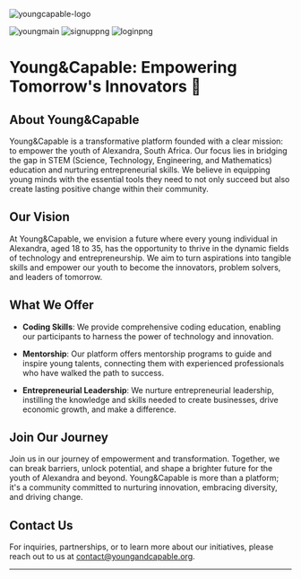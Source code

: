 ![youngcapable-logo](https://github.com/KagontleBooysen/Mobile_App-Development/assets/106469425/946fdfb0-5137-40a6-9340-94fa80504d36)


![youngmain](https://github.com/KagontleBooysen/Mobile_App-Development/assets/106469425/08d748b2-3913-48c4-b9bf-4a0c314ff179)   ![signuppng](https://github.com/KagontleBooysen/Mobile_App-Development/assets/106469425/1f5e5865-f000-4c23-aca0-9904ce3df137)  ![loginpng](https://github.com/KagontleBooysen/Mobile_App-Development/assets/106469425/8ada1edd-7fd8-4c77-a0b9-8f0be4262090)






 


# Young&Capable: Empowering Tomorrow's Innovators 🌱

## About Young&Capable

Young&Capable is a transformative platform founded with a clear mission: to empower the youth of Alexandra, South Africa. Our focus lies in bridging the gap in STEM (Science, Technology, Engineering, and Mathematics) education and nurturing entrepreneurial skills. We believe in equipping young minds with the essential tools they need to not only succeed but also create lasting positive change within their community.

## Our Vision

At Young&Capable, we envision a future where every young individual in Alexandra, aged 18 to 35, has the opportunity to thrive in the dynamic fields of technology and entrepreneurship. We aim to turn aspirations into tangible skills and empower our youth to become the innovators, problem solvers, and leaders of tomorrow.

## What We Offer

- **Coding Skills**: We provide comprehensive coding education, enabling our participants to harness the power of technology and innovation.

- **Mentorship**: Our platform offers mentorship programs to guide and inspire young talents, connecting them with experienced professionals who have walked the path to success.

- **Entrepreneurial Leadership**: We nurture entrepreneurial leadership, instilling the knowledge and skills needed to create businesses, drive economic growth, and make a difference.

## Join Our Journey

Join us in our journey of empowerment and transformation. Together, we can break barriers, unlock potential, and shape a brighter future for the youth of Alexandra and beyond. Young&Capable is more than a platform; it's a community committed to nurturing innovation, embracing diversity, and driving change.

## Contact Us

For inquiries, partnerships, or to learn more about our initiatives, please reach out to us at [contact@youngandcapable.org](mailto:contact@youngandcapable.org).

---



